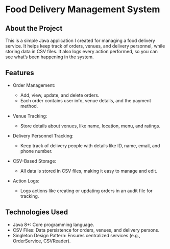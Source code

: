 # Food Delivery Management System 
## About the Project
   This is a simple Java application I created for managing a food delivery service. It helps keep track of orders, venues, and delivery personnel, while storing data in CSV files. 
It also logs every action performed, so you can see what’s been happening in the system.

## Features
* Order Management:
    * Add, view, update, and delete orders.
    * Each order contains user info, venue details, and the payment method.

* Venue Tracking:
   * Store details about venues, like name, location, menu, and ratings.

* Delivery Personnel Tracking:
   * Keep track of delivery people with details like ID, name, email, and phone number.

* CSV-Based Storage:
   * All data is stored in CSV files, making it easy to manage and edit.

* Action Logs:
   * Logs actions like creating or updating orders in an audit file for tracking.

## Technologies Used
* Java 8+: Core programming language.
* CSV Files: Data persistence for orders, venues, and delivery persons.
* Singleton Design Pattern: Ensures centralized services (e.g., OrderService, CSVReader).

